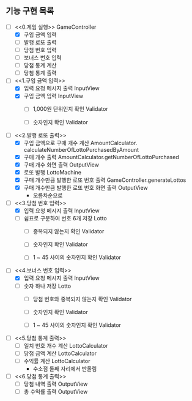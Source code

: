 ## 기능 구현 목록

- [ ] <<0.게임 실행>> GameController
  - [x] 구입 금액 입력
  - [ ] 발행 로또 출력
  - [ ] 당첨 번호 입력
  - [ ] 보너스 번호 입력
  - [ ] 당첨 통계 계산
  - [ ] 당첨 통계 출력

- [ ] <<1.구입 금액 입력>>
  - [x] 입력 요청 메시지 출력 InputView
  - [x] 구입 금액 입력 InputView
    - [ ] 1,000원 단위인지 확인 Validator
    - [ ] 숫자인지 확인 Validator


- [ ] <<2.발행 로또 출력>>
  - [x] 구입 금액으로 구매 개수 계산 AmountCalculator. calculateNumberOfLottoPurchasedByAmount
  - [x] 구매 개수 출력 AmountCalculator.getNumberOfLottoPurchased
  - [x] 구매 개수 화면 출력 OutputView
  - [x] 로또 발행 LottoMachine
  - [x] 구매 개수만큼 발행한 로또 번호 출력 GameController.generateLottos
  - [x] 구매 개수만큼 발행한 로또 번호 화면 출력 OutputView
    - 오름차순으로


- [ ] <<3.당첨 번호 입력>>
  - [x] 입력 요청 메시지 출력 InputView
  - [ ] 쉼표로 구분하여 번호 6개 저장 Lotto
    - [ ] 중복되지 않는지 확인 Validator
    - [ ] 숫자인지 확인 Validator
    - [ ] 1 ~ 45 사이의 숫자인지 확인 Validator


- [ ] <<4.보너스 번호 입력>>
  - [x] 입력 요청 메시지 출력 InputView
  - [ ] 숫자 하나 저장 Lotto
    - [ ] 당첨 번호와 중복되지 않는지 확인 Validator
    - [ ] 숫자인지 확인 Validator
    - [ ] 1 ~ 45 사이의 숫자인지 확인 Validator


- [ ] <<5.당첨 통계 출력>>
  - [ ] 일치 번호 개수 계산 LottoCalculator
  - [ ] 당첨 금액 계산 LottoCalculator
  - [ ] 수익률 계산 LottoCalculator
    - 수소점 둘째 자리에서 반올림


- [ ] <<6.당첨 통계 출력>>
  - [ ] 당첨 내역 출력 OutputView
  - [ ] 총 수익률 출력 OutputView